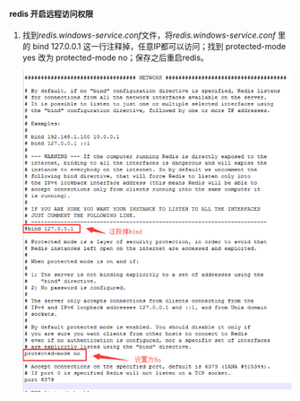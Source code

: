 #### redis 开启远程访问权限

1. 找到*redis.windows-service.conf*文件，将*redis.windows-service.conf* 里的 bind 127.0.0.1 这一行注释掉，任意IP都可以访问；找到 protected-mode yes 改为 protected-mode no；保存之后重启redis。
   
   ![GitHub](../accets/redissetting.png)
